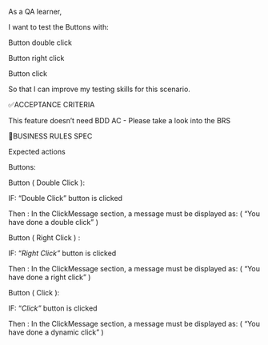 As a QA learner,

I want to test the Buttons with:

Button double click

Button right click

Button click

So that I can improve my testing skills for this scenario.

✅ACCEPTANCE CRITERIA


This feature doesn’t need BDD AC - Please take a look into the BRS


🚩BUSINESS RULES SPEC


Expected actions

Buttons:

 Button ( Double Click ):

IF: “Double Click” button is clicked

Then : In the ClickMessage section, a message must be displayed as: ( “You have done a double click” )

Button ( Right Click ) :

IF: “*Right Click”* button is clicked

Then : In the ClickMessage section, a message must be displayed as: ( “You have done a right click” )

Button ( Click ):

IF: “*Click”* button is clicked

Then : In the ClickMessage section, a message must be displayed as: ( “You have done a dynamic click” )